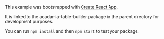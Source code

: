 This example was bootstrapped with [Create React App](https://github.com/facebook/create-react-app).

It is linked to the acadamia-table-builder package in the parent directory for development purposes.

You can run `npm install` and then `npm start` to test your package.
